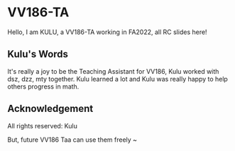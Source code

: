 # VV186-TA

Hello, I am KULU, a VV186-TA working in FA2022, all RC slides here!

## Kulu's Words

It's really a joy to be the Teaching Assistant for VV186, Kulu worked with dsz, dzz, mty together. Kulu learned a lot and Kulu was really happy to help others progress in math.

## Acknowledgement

All rights reserved: Kulu

But, future VV186 Taa can use them freely ~
